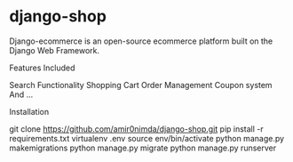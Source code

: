 # django-shop

Django-ecommerce is an open-source ecommerce platform built on the Django Web Framework.

Features Included

Search Functionality
Shopping Cart
Order Management
Coupon system
And ...

Installation

git clone https://github.com/amir0nimda/django-shop.git
pip install -r requirements.txt
virtualenv .env
source env/bin/activate
python manage.py makemigrations
python manage.py migrate
python manage.py runserver  
